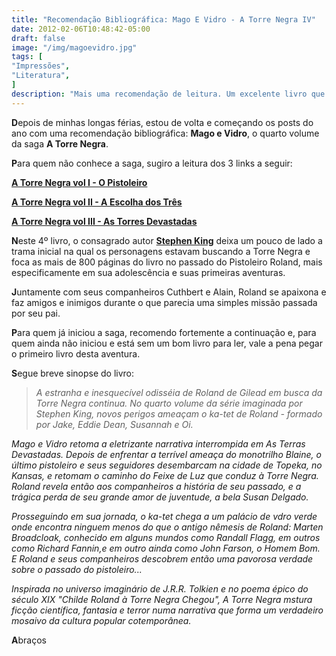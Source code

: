 ```yaml
---
title: "Recomendação Bibliográfica: Mago E Vidro - A Torre Negra IV"
date: 2012-02-06T10:48:42-05:00
draft: false
image: "/img/magoevidro.jpg"
tags: [
"Impressões",
"Literatura",
]
description: "Mais uma recomendação de leitura. Um excelente livro que mistura ação, aventura e magia."
---
```

**D**epois de minhas longas férias, estou de volta e começando os posts do ano com uma recomendação bibliográfica: **Mago e Vidro**, o quarto volume da saga **A Torre Negra**.

**P**ara quem não conhece a saga, sugiro a leitura dos 3 links a seguir:

[**A Torre Negra vol I - O Pistoleiro**](https://blog.marcelocavalcante.net/blog/2009/06/21/recomendacao-bibliografica-do-vooc2bf-o-pistoleiro/)

[**A Torre Negra vol II - A Escolha dos Três**](https://blog.marcelocavalcante.net/blog/2009/09/08/recomendacao-bibliografica-a-escolha-dos-tres-a-torre-negra-vol-ii/)

[**A Torre Negra vol III - As Torres Devastadas**](https://blog.marcelocavalcante.net/blog/2010/02/22/recomendacao-bibliografica-a-torre-negra-vol-iii-as-terras-devastadas/)

**N**este 4º livro, o consagrado autor [**Stephen King**](https://pt.wikipedia.org/wiki/Stephen_King) deixa um pouco de lado a trama inicial na qual os personagens estavam buscando a Torre Negra e foca as mais de 800 páginas do livro no passado do Pistoleiro Roland, mais especificamente em sua adolescência e suas primeiras aventuras.

**J**untamente com seus companheiros Cuthbert e Alain, Roland se apaixona e faz amigos e inimigos durante o que parecia uma simples missão passada por seu pai.

**P**ara quem já iniciou a saga, recomendo fortemente a continuação e, para quem ainda não iniciou e está sem um bom livro para ler, vale a pena pegar o primeiro livro desta aventura.

**S**egue breve sinopse do livro:

> _A estranha e inesquecível odisséia de Roland de Gilead em busca da Torre Negra continua. No quarto volume da série imaginada por Stephen King, novos perigos ameaçam o ka-tet de Roland - formado por Jake, Eddie Dean, Susannah e Oi._

_Mago e Vidro retoma a eletrizante narrativa interrompida em As Terras Devastadas. Depois de enfrentar a terrível ameaça do monotrilho Blaine, o último pistoleiro e seus seguidores desembarcam na cidade de Topeka, no Kansas, e retomam o caminho do Feixe de Luz que conduz à Torre Negra. Roland revela então aos companheiros a história de seu passado, e a trágica perda de seu grande amor de juventude, a bela Susan Delgado._

_Prosseguindo em sua jornada, o ka-tet chega a um palácio de vdro verde onde encontra ninguem menos do que o antigo nêmesis de Roland: Marten Broadcloak, conhecido em alguns mundos como Randall Flagg, em outros como Richard Fannin,e em outro ainda como John Farson, o Homem Bom. E Roland e seus companheiros descobrem então uma pavorosa verdade sobre o passado do pistoleiro..._

_Inspirada no universo imaginário de J.R.R. Tolkien e no poema épico do século XIX "Childe Roland à Torre Negra Chegou", A Torre Negra mstura ficção científica, fantasia e terror numa narrativa que forma um verdadeiro mosaivo da cultura popular cotemporânea._

**A**braços
